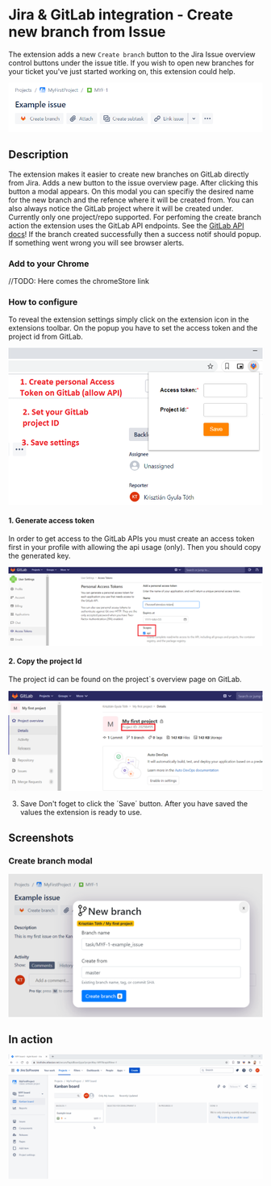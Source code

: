 # Jira & GitLab integration - Create new branch from Issue
The extension adds a new `Create branch` button to the Jira Issue overview control buttons under the issue title. If you wish to open new branches for your ticket you've just started working on, this extension could help.

![Screenshot1](screenshots/Capture9.PNG)

## Description
The extension makes it easier to create new branches on GitLab directly from Jira. Adds a new button to the issue overview page. After clicking this button a modal appears. On this modal you can specifiy the desired name for the new branch and the refence where it will be created from. You can also always notice the GitLab project where it will be created under. Currently only one project/repo supported. 
For perfoming the create branch action the extension uses the GitLab API endpoints. See the [GitLab API docs](https://docs.gitlab.com/ee/api/)!
If the branch created successfully then a success notif should popup. If something went wrong you will see browser alerts.

### Add to your Chrome
//TODO: Here comes the chromeStore link

### How to configure
To reveal the extension settings simply click on the extension icon in the extensions toolbar. On the popup you have to set the access token and the project id from GitLab.

![Screenshot4](screenshots/Capture7.png)

#### 1. Generate access token
In order to get access to the GitLab APIs you must create an access token first in your profile with allowing the api usage (only). Then you should copy the generated key.

![Screenshot4](screenshots/Capture11.png)

#### 2. Copy the project Id
The project id can be found on the project`s overview page on GitLab. 

![Screenshot5](screenshots/Capture10.PNG)

3. Save
Don't foget to click the ´Save´ button. After you have saved the values the extension is ready to use.

## Screenshots
### Create branch modal
![Screenshot7](screenshots/Capture2.PNG)

## In action

![Screenrecord9](screenshots/how-it-works.gif)
